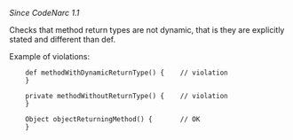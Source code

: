 
*Since CodeNarc 1.1*

Checks that method return types are not dynamic, that is they are explicitly stated and different than def.

Example of violations:

```
    def methodWithDynamicReturnType() {    // violation
    }

    private methodWithoutReturnType() {    // violation
    }

    Object objectReturningMethod() {       // OK
    }
```


